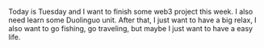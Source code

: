 Today is Tuesday and I want to finish some web3 project this week. I also need learn some Duolinguo unit. After that, I just want to have a big relax, I also want to go fishing, go traveling, but maybe I just want to have a easy life.

